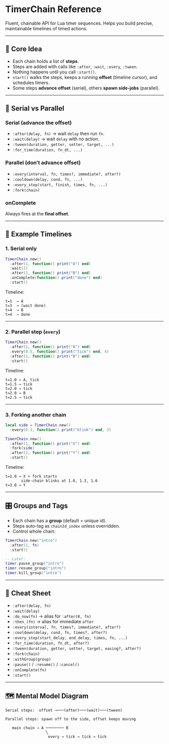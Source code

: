 # TimerChain Reference

Fluent, chainable API for Lua timer sequences. Helps you build precise, maintainable timelines of timed actions.

---

## 🧩 Core Idea

* Each chain holds a list of **steps**.
* Steps are added with calls like `:after`, `:wait`, `:every`, `:tween`.
* Nothing happens until you call `:start()`.
* `start()` walks the steps, keeps a running **offset** (timeline cursor), and schedules timers.
* Some steps **advance offset** (serial), others **spawn side-jobs** (parallel).

---

## 🔄 Serial vs Parallel

### Serial (advance the offset)

* `:after(delay, fn)` → wait `delay` then run `fn`.
* `:wait(delay)` → wait `delay` with no action.
* `:tween(duration, getter, setter, target, ...)`
* `:for_time(duration, fn_dt, ...)`

### Parallel (don’t advance offset)

* `:every(interval, fn, times?, immediate?, after?)`
* `:cooldown(delay, cond, fn, ...)`
* `:every_step(start, finish, times, fn, ...)`
* `:fork(chain)`

### onComplete

Always fires at the **final offset**.

---

## 📜 Example Timelines

### 1. Serial only

```lua
TimerChain.new()
  :after(1, function() print("A") end)
  :wait(2)
  :after(1, function() print("B") end)
  :onComplete(function() print("done") end)
  :start()
```

Timeline:

```
t=1  → A
t=3  → (wait done)
t=4  → B
t=4  → done
```

---

### 2. Parallel step (`every`)

```lua
TimerChain.new()
  :after(1, function() print("A") end)
  :every(0.5, function() print("tick") end, 4)
  :after(1, function() print("B") end)
  :start()
```

Timeline:

```
t=1.0 → A, tick
t=1.5 → tick
t=2.0 → tick
t=2.0 → B
t=2.5 → tick
```

---

### 3. Forking another chain

```lua
local side = TimerChain.new()
  :every(0.3, function() print("blink") end, 3)

TimerChain.new()
  :after(1, function() print("X") end)
  :fork(side)
  :after(2, function() print("Y") end)
  :start()
```

Timeline:

```
t=1.0 → X + fork starts
       side-chain blinks at 1.0, 1.3, 1.6
t=3.0 → Y
```

---

## 🎛️ Groups and Tags

* Each chain has a **group** (default = unique id).
* Steps auto-tag as `chainId_index` unless overridden.
* Control whole chain:

```lua
TimerChain.new("intro")
  :after(1, fn)
  :start()

-- Later:
timer.pause_group("intro")
timer.resume_group("intro")
timer.kill_group("intro")
```

---

## 🧪 Cheat Sheet

* `:after(delay, fn)`
* `:wait(delay)`
* `:do_now(fn)` → alias for `:after(0, fn)`
* `:then_(fn)` → alias for immediate `after`
* `:every(interval, fn, times?, immediate?, after?)`
* `:cooldown(delay, cond, fn, times?, after?)`
* `:every_step(start_delay, end_delay, times, fn, ...)`
* `:for_time(duration, fn_dt, after?)`
* `:tween(duration, getter, setter, target, easing?, after?)`
* `:fork(chain)`
* `:withGroup(group)`
* `:pause()` / `:resume()` / `:cancel()`
* `:onComplete(fn)`
* `:start()`

---

## 🗺️ Mental Model Diagram

```
Serial steps:  offset →───(after)───(wait)───(tween)

Parallel steps: spawn off to the side, offset keeps moving

   main chain → A ──────── B
                  ╲
                   every → tick → tick → tick
```
